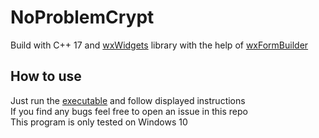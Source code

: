 # NoProblemCrypt
Build with C++ 17 and [wxWidgets](https://www.wxwidgets.org) library with the help of [wxFormBuilder](https://github.com/wxFormBuilder/wxFormBuilder)
## How to use
Just run the [executable](https://github.com/martytyty2098/NoProblemCrypt/releases) and follow displayed instructions\
If you find any bugs feel free to open an issue in this repo\
This program is only tested on Windows 10
